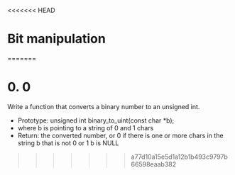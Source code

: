 <<<<<<< HEAD
# Bit manipulation
=======
# 0. 0

Write a function that converts a binary number to an unsigned int.

- Prototype: unsigned int binary_to_uint(const char *b);
- where b is pointing to a string of 0 and 1 chars
- Return: the converted number, or 0 if
there is one or more chars in the string b that is not 0 or 1
b is NULL
>>>>>>> a77d10a15e5d1a12b1b493c9797b66598eaab382
